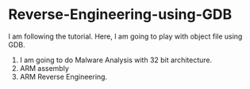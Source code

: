 # Reverse-Engineering-using-GDB

I am following the tutorial.
Here, I am going to play with object file using GDB.
1. I am going to do Malware Analysis with 32 bit architecture.
2. ARM assembly 
3. ARM Reverse Engineering.


